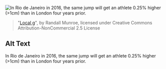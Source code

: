 ![In Rio de Janeiro in 2016, the same jump will get an athlete 0.25% higher (>1cm) than in London four years prior.](https://imgs.xkcd.com/comics/local_g.png)
> "[Local g](https://xkcd.com/852/)", by Randall Munroe, licensed under Creative Commons Attribution-NonCommercial 2.5 License

## Alt Text
In Rio de Janeiro in 2016, the same jump will get an athlete 0.25% higher (>1cm) than in London four years prior.
